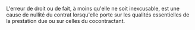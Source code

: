 L'erreur de droit ou de fait, à moins qu'elle ne soit inexcusable, est une cause de nullité du contrat lorsqu'elle porte sur les qualités essentielles de la prestation due ou sur celles du cocontractant.   
